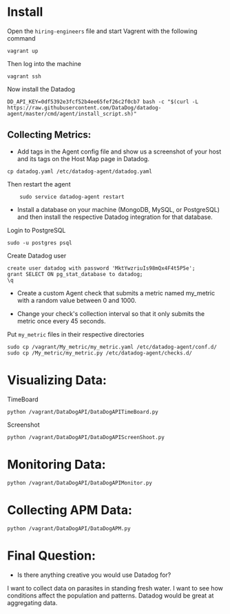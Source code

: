 # Install

Open the `hiring-engineers` file and start Vagrent with the following command
```
vagrant up
```
Then log into the machine
```
vagrant ssh
```
Now install the Datadog
```
DD_API_KEY=0df5392e3fcf52b4ee65fef26c2f0cb7 bash -c "$(curl -L https://raw.githubusercontent.com/DataDog/datadog-agent/master/cmd/agent/install_script.sh)"
```

## Collecting Metrics:
* Add tags in the Agent config file and show us a screenshot of your host and its tags on the Host Map page in Datadog.
```
cp datadog.yaml /etc/datadog-agent/datadog.yaml
```
Then restart the agent
```
	sudo service datadog-agent restart
```
* Install a database on your machine (MongoDB, MySQL, or PostgreSQL) and then install the respective Datadog integration for that database.

Login to PostgreSQL
```
sudo -u postgres psql
```

Create Datadog user

```
create user datadog with password 'MktYwzriuIs98mQx4F4t5P5e';
grant SELECT ON pg_stat_database to datadog;
\q
```

* Create a custom Agent check that submits a metric named my_metric with a random value between 0 and 1000.


* Change your check's collection interval so that it only submits the metric once every 45 seconds.

Put `my_metric` files in their respective directories

```
sudo cp /vagrant/My_metric/my_metric.yaml /etc/datadog-agent/conf.d/
sudo cp /My_metric/my_metric.py /etc/datadog-agent/checks.d/
```

# Visualizing Data:
TimeBoard
```
python /vagrant/DataDogAPI/DataDogAPITimeBoard.py
```
Screenshot
```
python /vagrant/DataDogAPI/DataDogAPIScreenShoot.py
```

# Monitoring Data:
```
python /vagrant/DataDogAPI/DataDogAPIMonitor.py
```
# Collecting APM Data:
```
python /vagrant/DataDogAPI/DataDogAPM.py
```
# Final Question:
* Is there anything creative you would use Datadog for?

I want to collect data on parasites in standing fresh water. I want to see how conditions affect the population and patterns. Datadog would be great at aggregating data.
